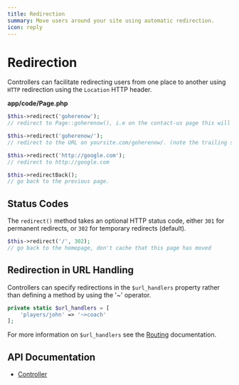 ```yaml
---
title: Redirection
summary: Move users around your site using automatic redirection.
icon: reply
---
```


# Redirection

Controllers can facilitate redirecting users from one place to another using `HTTP` redirection using the `Location` 
HTTP header.

**app/code/Page.php**


```php
$this->redirect('goherenow');
// redirect to Page::goherenow(), i.e on the contact-us page this will redirect to /contact-us/goherenow/

$this->redirect('goherenow/');
// redirect to the URL on yoursite.com/goherenow/. (note the trailing slash)

$this->redirect('http://google.com');
// redirect to http://google.com

$this->redirectBack();
// go back to the previous page.
```

## Status Codes

The `redirect()` method takes an optional HTTP status code, either `301` for permanent redirects, or `302` for 
temporary redirects (default).

```php
$this->redirect('/', 302);
// go back to the homepage, don't cache that this page has moved
```

## Redirection in URL Handling

Controllers can specify redirections in the `$url_handlers` property rather than defining a method by using the '~'
operator.

```php
private static $url_handlers = [
    'players/john' => '~>coach'
];
```

For more information on `$url_handlers` see the [Routing](routing) documentation.

## API Documentation

* [Controller](api:SilverStripe\Control\Controller)
